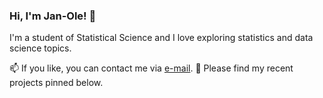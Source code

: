 ### Hi, I'm Jan-Ole! 👋

I'm a student of Statistical Science and I love exploring statistics and data science topics.

📫 If you like, you can contact me via [e-mail](mailto:jan-ole.koslik@uni-bielefeld.de).
📌 Please find my recent projects pinned below.
